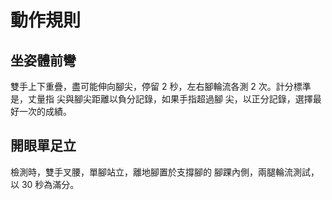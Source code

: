# 動作規則

## 坐姿體前彎  

雙手上下重疊，盡可能伸向腳尖，停留 2
秒，左右腳輪流各測 2 次。計分標準是，丈量指
尖與腳尖距離以負分記錄，如果手指超過腳
尖，以正分記錄，選擇最好一次的成績。

## 開眼單足立

檢測時，雙手叉腰，單腳站立，離地腳置於支撐腳的
腳踝內側，兩腿輪流測試，以 30 秒為滿分。

